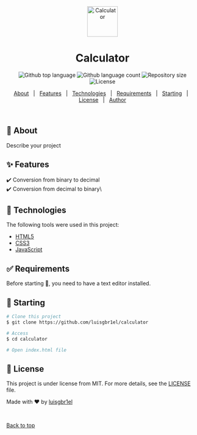 <div align="center" id="top"> 
  <img width="80px" src="https://github.githubassets.com/images/spinners/octocat-spinner-128.gif" alt="Calculator" />
</div>

<h1 align="center">Calculator</h1>

<p align="center">
  <img alt="Github top language" src="https://img.shields.io/github/languages/top/luisgbr1el/calculator?color=green">

  <img alt="Github language count" src="https://img.shields.io/github/languages/count/luisgbr1el/calculator?color=green">

  <img alt="Repository size" src="https://img.shields.io/github/repo-size/luisgbr1el/calculator?color=green">

  <img alt="License" src="https://img.shields.io/github/license/luisgbr1el/calculator?color=green">

  <!-- <img alt="Github issues" src="https://img.shields.io/github/issues/luisgbr1el/calculator?color=56BEB8" /> -->

  <!-- <img alt="Github forks" src="https://img.shields.io/github/forks/luisgbr1el/calculator?color=56BEB8" /> -->

  <!-- <img alt="Github stars" src="https://img.shields.io/github/stars/luisgbr1el/calculator?color=56BEB8" /> -->
</p>

<!-- Status -->

<!-- <h4 align="center"> 
	🚧  Calculator 🚀 Under construction...  🚧
</h4> 

<hr> -->

<p align="center">
  <a href="#dart-about">About</a> &#xa0; | &#xa0; 
  <a href="#sparkles-features">Features</a> &#xa0; | &#xa0;
  <a href="#rocket-technologies">Technologies</a> &#xa0; | &#xa0;
  <a href="#white_check_mark-requirements">Requirements</a> &#xa0; | &#xa0;
  <a href="#checkered_flag-starting">Starting</a> &#xa0; | &#xa0;
  <a href="#memo-license">License</a> &#xa0; | &#xa0;
  <a href="https://github.com/{{YOUR_GITHUB_USERNAME}}" target="_blank">Author</a>
</p>

<br>

## :dart: About ##

Describe your project

## :sparkles: Features ##

:heavy_check_mark: Conversion from binary to decimal\
:heavy_check_mark: Conversion from decimal to binary\

## :rocket: Technologies ##

The following tools were used in this project:

- [HTML5](https://html.spec.whatwg.org/multipage/)
- [CSS3](https://www.w3.org/TR/css3-roadmap/)
- [JavaScript](https://www.javascript.com)

## :white_check_mark: Requirements ##

Before starting :checkered_flag:, you need to have a text editor installed.

## :checkered_flag: Starting ##

```bash
# Clone this project
$ git clone https://github.com/luisgbr1el/calculator

# Access
$ cd calculator

# Open index.html file
```

## :memo: License ##

This project is under license from MIT. For more details, see the [LICENSE](LICENSE.md) file.


Made with :heart: by <a href="https://github.com/luisgbr1el" target="_blank">luisgbr1el</a>

&#xa0;

<a href="#top">Back to top</a>
